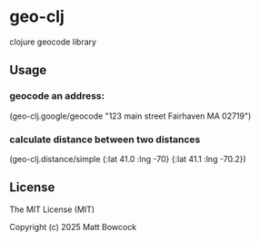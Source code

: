 # geo-clj

clojure geocode library

## Usage

### geocode an address:
(geo-clj.google/geocode "123 main street Fairhaven MA 02719")

### calculate distance between two distances
(geo-clj.distance/simple {:lat 41.0 :lng -70} {:lat 41.1 :lng -70.2})

## License

The MIT License (MIT)

Copyright (c) 2025 Matt Bowcock
